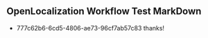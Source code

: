 ## OpenLocalization Workflow Test MarkDown
* 777c62b6-6cd5-4806-ae73-96cf7ab57c83 thanks!

<!--HONumber=Jul16_HO4-->


